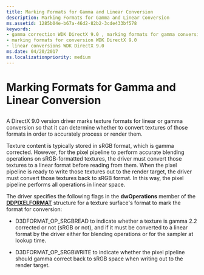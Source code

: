 ```yaml
---
title: Marking Formats for Gamma and Linear Conversion
description: Marking Formats for Gamma and Linear Conversion
ms.assetid: 1285b04e-b67a-46d2-82b2-3cde433bf578
keywords:
- gamma correction WDK DirectX 9.0 , marking formats for gamma conversion
- marking formats for conversion WDK DirectX 9.0
- linear conversions WDK DirectX 9.0
ms.date: 04/20/2017
ms.localizationpriority: medium
---
```


# Marking Formats for Gamma and Linear Conversion


## <span id="ddk_marking_formats_for_gamma_and_linear_conversion_gg"></span><span id="DDK_MARKING_FORMATS_FOR_GAMMA_AND_LINEAR_CONVERSION_GG"></span>


A DirectX 9.0 version driver marks texture formats for linear or gamma conversion so that it can determine whether to convert textures of those formats in order to accurately process or render them.

Texture content is typically stored in sRGB format, which is gamma corrected. However, for the pixel pipeline to perform accurate blending operations on sRGB-formatted textures, the driver must convert those textures to a linear format before reading from them. When the pixel pipeline is ready to write those textures out to the render target, the driver must convert those textures back to sRGB format. In this way, the pixel pipeline performs all operations in linear space.

The driver specifies the following flags in the **dwOperations** member of the [**DDPIXELFORMAT**](/windows-hardware/drivers/ddi/ksmedia/ns-ksmedia-_ddpixelformat) structure for a texture surface's format to mark the format for conversion:

-   D3DFORMAT\_OP\_SRGBREAD to indicate whether a texture is gamma 2.2 corrected or not (sRGB or not), and if it must be converted to a linear format by the driver either for blending operations or for the sampler at lookup time.

-   D3DFORMAT\_OP\_SRGBWRITE to indicate whether the pixel pipeline should gamma correct back to sRGB space when writing out to the render target.

 

